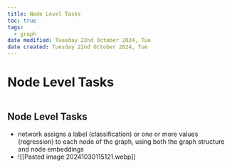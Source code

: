 ```yaml
---
title: Node Level Tasks
toc: true
tags:
  - graph
date modified: Tuesday 22nd October 2024, Tue
date created: Tuesday 22nd October 2024, Tue
---
```


# Node Level Tasks
```toc
```
## Node Level Tasks
- network assigns a label (classification) or one or more values (regression) to each node of the graph, using both the graph structure and node embeddings
- ![[Pasted image 20241030115121.webp]]